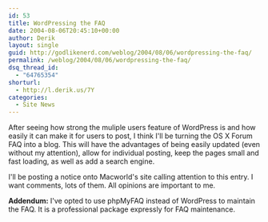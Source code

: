 ```yaml
---
id: 53
title: WordPressing the FAQ
date: 2004-08-06T20:45:10+00:00
author: Derik
layout: single
guid: http://godlikenerd.com/weblog/2004/08/06/wordpressing-the-faq/
permalink: /weblog/2004/08/06/wordpressing-the-faq/
dsq_thread_id:
  - "64765354"
shorturl:
  - http://l.derik.us/7Y
categories:
  - Site News
---
```

After seeing how strong the muliple users feature of WordPress is and how easily it can make it for users to post, I think I'll be turning the OS X Forum FAQ into a blog. This will have the advantages of being easily updated (even without my attention), allow for individual posting, keep the pages small and fast loading, as well as add a search engine.

I'll be posting a notice onto Macworld's site calling attention to this entry. I want comments, lots of them. All opinions are important to me.

**Addendum:** I've opted to use phpMyFAQ instead of WordPress to maintain the FAQ. It is a professional package expressly for FAQ maintenance.
